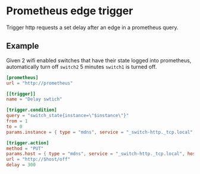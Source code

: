 # Prometheus edge trigger

Trigger http requests a set delay after an edge in a prometheus query.

## Example

Given 2 wifi enabled switches that have their state logged into prometheus,
automatically turn off `switch2` 5 minutes `switch1` is turned off.

```toml
[prometheus]
url = "http://prometheus"

[[trigger]]
name = "Delay swtich"

[trigger.condition]
query = "switch_state{instance=\"$instance\"}"
from = 1
to = 0
params.instance = { type = "mdns", service = "_switch-http._tcp.local", host = "switch1" }

[trigger.action]
method = "PUT"
params.host = { type = "mdns", service = "_switch-http._tcp.local", host = "switch2" }
url = "http://$host/off"
delay = 300
```